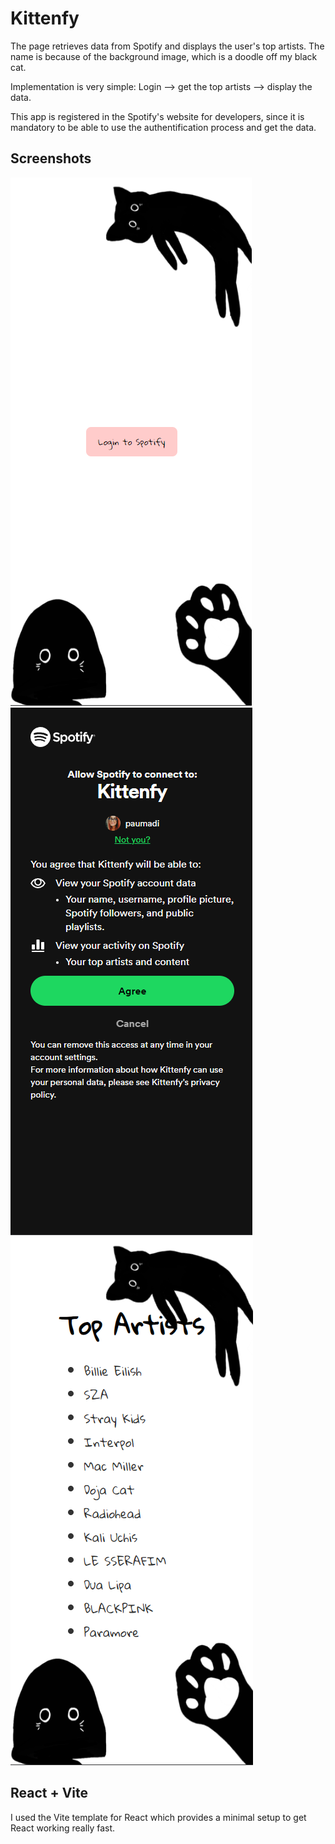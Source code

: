 # Kittenfy

The page retrieves data from Spotify and displays the user's top artists. The name is because of the background image, which is a doodle off my black cat.

Implementation is very simple: Login --> get the top artists --> display the data.

This app is registered in the Spotify's website for developers, since it is mandatory to be able to use the authentification process and get the data.

## Screenshots

![alt text](image-2.png)
![alt text](image.png)
![alt text](image-1.png)

## React + Vite

I used the Vite template for React which provides a minimal setup to get React working really fast.
